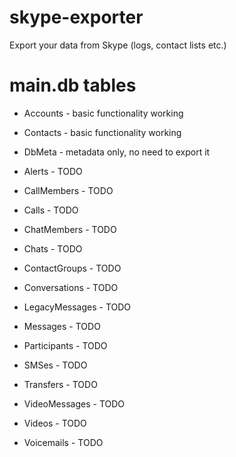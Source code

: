 skype-exporter
==============

Export your data from Skype (logs, contact lists etc.)

main.db tables
==============

* Accounts - basic functionality working
* Contacts - basic functionality working

* DbMeta - metadata only, no need to export it

* Alerts - TODO
* CallMembers - TODO
* Calls - TODO
* ChatMembers - TODO
* Chats - TODO
* ContactGroups - TODO
* Conversations - TODO
* LegacyMessages - TODO
* Messages - TODO
* Participants - TODO
* SMSes - TODO
* Transfers - TODO
* VideoMessages - TODO
* Videos - TODO
* Voicemails - TODO
